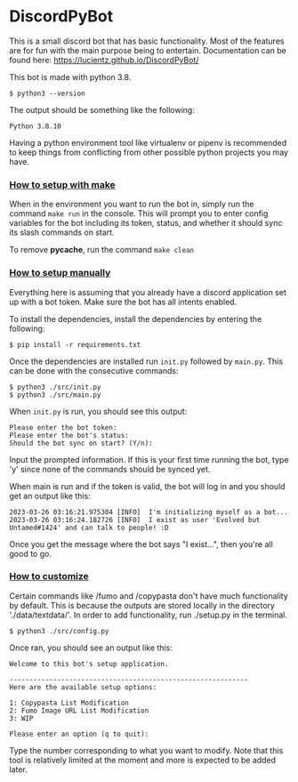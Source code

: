 # DiscordPyBot
This is a small discord bot that has basic functionality. Most of the features are for fun with the main purpose being to entertain. Documentation can be found here: https://lucientz.github.io/DiscordPyBot/

This bot is made with python 3.8.
```
$ python3 --version
```
The output should be something like the following:
```
Python 3.8.10
```

Having a python environment tool like virtualenv or pipenv is recommended to keep things from conflicting from other possible python projects you may have.

### <ins>How to setup with make</ins>
When in the environment you want to run the bot in, simply run the command `make run` in the console. This will prompt you to enter config variables for the bot including its token, status, and whether it should sync its slash commands on start.

To remove __pycache__, run the command `make clean`

### <ins>How to setup manually</ins>
Everything here is assuming that you already have a discord application set up with a bot token. Make sure the bot has all intents enabled.

To install the dependencies, install the dependencies by entering the following:
```
$ pip install -r requirements.txt
```

Once the dependencies are installed run `init.py` followed by `main.py`. This can be done with the consecutive commands:
```
$ python3 ./src/init.py
$ python3 ./src/main.py
```
When `init.py` is run, you should see this output:
```
Please enter the bot token: 
Please enter the bot's status: 
Should the bot sync on start? (Y/n): 
```
Input the prompted information. If this is your first time running the bot, type 'y' since none of the commands should be synced yet.  

When main is run and if the token is valid, the bot will log in and you should get an output like this:
```
2023-03-26 03:16:21.975304 [INFO]  I'm initializing myself as a bot...
2023-03-26 03:16:24.182726 [INFO]  I exist as user 'Evolved but Untamed#1424' and can talk to people! :D
```
Once you get the message where the bot says "I exist...", then you're all good to go.

### <ins>How to customize</ins>
Certain commands like /fumo and /copypasta don't have much functionality by default. This is because the outputs are stored locally in the directory './data/textdata/'. In order to add functionality, run ./setup.py in the terminal.
```
$ python3 ./src/config.py
```
Once ran, you should see an output like this:
```
Welcome to this bot's setup application.

------------------------------------------------------------
Here are the available setup options:

1: Copypasta List Modification
2: Fumo Image URL List Modification
3: WIP

Please enter an option (q to quit):
```
Type the number corresponding to what you want to modify. Note that this tool is relatively limited at the moment and more is expected to be added later.
